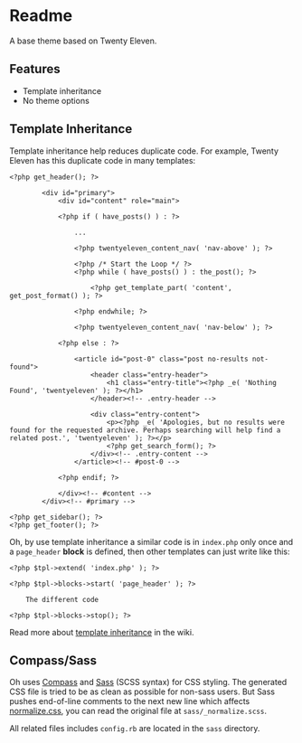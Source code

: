 Readme
======

A base theme based on Twenty Eleven.


Features
--------

- Template inheritance
- No theme options


Template Inheritance
--------------------

Template inheritance help reduces duplicate code. For example, Twenty Eleven
has this duplicate code in many templates:

	<?php get_header(); ?>

			<div id="primary">
				<div id="content" role="main">

				<?php if ( have_posts() ) : ?>

					...

					<?php twentyeleven_content_nav( 'nav-above' ); ?>

					<?php /* Start the Loop */ ?>
					<?php while ( have_posts() ) : the_post(); ?>

						<?php get_template_part( 'content', get_post_format() ); ?>

					<?php endwhile; ?>

					<?php twentyeleven_content_nav( 'nav-below' ); ?>

				<?php else : ?>

					<article id="post-0" class="post no-results not-found">
						<header class="entry-header">
							<h1 class="entry-title"><?php _e( 'Nothing Found', 'twentyeleven' ); ?></h1>
						</header><!-- .entry-header -->

						<div class="entry-content">
							<p><?php _e( 'Apologies, but no results were found for the requested archive. Perhaps searching will help find a related post.', 'twentyeleven' ); ?></p>
							<?php get_search_form(); ?>
						</div><!-- .entry-content -->
					</article><!-- #post-0 -->

				<?php endif; ?>

				</div><!-- #content -->
			</div><!-- #primary -->

	<?php get_sidebar(); ?>
	<?php get_footer(); ?>

Oh, by use template inheritance a similar code is in `index.php` only once and
a `page_header` **block** is defined, then other templates can just write like
this:

	<?php $tpl->extend( 'index.php' ); ?>

	<?php $tpl->blocks->start( 'page_header' ); ?>

		The different code

	<?php $tpl->blocks->stop(); ?>

Read more about [template inheritance][1] in the wiki.


Compass/Sass
------------

Oh uses [Compass][2] and [Sass][3] (SCSS syntax) for CSS styling. The generated
CSS file is tried to be as clean as possible for non-sass users. But Sass
pushes end-of-line comments to the next new line which affects
[normalize.css][4], you can read the original file at `sass/_normalize.scss`.

All related files includes `config.rb` are located in the `sass` directory.


[1]: https://github.com/draebb/oh/wiki/Template-Inheritance
[2]: http://compass-style.org/
[3]: http://sass-lang.com/
[4]: https://github.com/necolas/normalize.css
